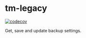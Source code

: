 # tm-legacy

[![codecov](https://codecov.io/gh/RomanBurunkov/tm-legacy/branch/main/graph/badge.svg?token=DXV24TPWYP)](https://codecov.io/gh/RomanBurunkov/tm-legacy)

Get, save and update backup settings.
